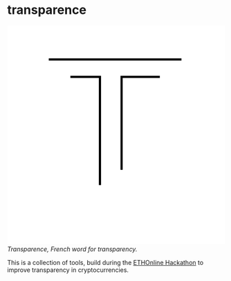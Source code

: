 # transparence
![](images/logo.png)
*Transparence, French word for transparency.*

This is a collection of tools, build during the [ETHOnline Hackathon](https://ethonline.org/) to improve transparency in cryptocurrencies.

